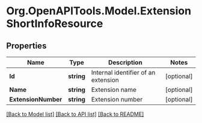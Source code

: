 
# Org.OpenAPITools.Model.ExtensionShortInfoResource

## Properties

Name | Type | Description | Notes
------------ | ------------- | ------------- | -------------
**Id** | **string** | Internal identifier of an extension | [optional] 
**Name** | **string** | Extension name | [optional] 
**ExtensionNumber** | **string** | Extension number | [optional] 

[[Back to Model list]](../README.md#documentation-for-models)
[[Back to API list]](../README.md#documentation-for-api-endpoints)
[[Back to README]](../README.md)

